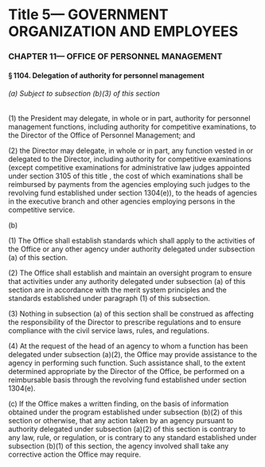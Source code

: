 
# Title 5— GOVERNMENT ORGANIZATION AND EMPLOYEES
### CHAPTER 11— OFFICE OF PERSONNEL MANAGEMENT
#### § 1104. Delegation of authority for personnel management
###### (a) Subject to subsection (b)(3) of this section

(1) the President may delegate, in whole or in part, authority for personnel management functions, including authority for competitive examinations, to the Director of the Office of Personnel Management; and

(2) the Director may delegate, in whole or in part, any function vested in or delegated to the Director, including authority for competitive examinations (except competitive examinations for administrative law judges appointed under section 3105 of this title , the cost of which examinations shall be reimbursed by payments from the agencies employing such judges to the revolving fund established under section 1304(e)), to the heads of agencies in the executive branch and other agencies employing persons in the competitive service.

(b)

(1) The Office shall establish standards which shall apply to the activities of the Office or any other agency under authority delegated under subsection (a) of this section.

(2) The Office shall establish and maintain an oversight program to ensure that activities under any authority delegated under subsection (a) of this section are in accordance with the merit system principles and the standards established under paragraph (1) of this subsection.

(3) Nothing in subsection (a) of this section shall be construed as affecting the responsibility of the Director to prescribe regulations and to ensure compliance with the civil service laws, rules, and regulations.

(4) At the request of the head of an agency to whom a function has been delegated under subsection (a)(2), the Office may provide assistance to the agency in performing such function. Such assistance shall, to the extent determined appropriate by the Director of the Office, be performed on a reimbursable basis through the revolving fund established under section 1304(e).

(c) If the Office makes a written finding, on the basis of information obtained under the program established under subsection (b)(2) of this section or otherwise, that any action taken by an agency pursuant to authority delegated under subsection (a)(2) of this section is contrary to any law, rule, or regulation, or is contrary to any standard established under subsection (b)(1) of this section, the agency involved shall take any corrective action the Office may require.
